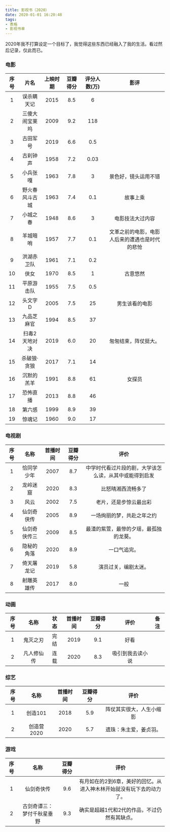 ```yaml
---
title: 影视书（2020）
date: 2020-01-01 16:20:48
tags:
- 表格
- 影视书单
---
```


2020年我不打算设定一个目标了，我觉得这些东西已经融入了我的生活。看过然后记录，仅此而已。


### 电影

|序号|片名|上映时期|豆瓣得分|评分人数(万)|影评|
|:-:|:-:|:-:|:-:|:-:|:-:|
|1|误杀瞒天记|2015|8.5|6||
|2|三傻大闹宝莱坞|2009|9.2|118||
|3|古田军号|2019|6.6|0.5||
|4|古刹钟声|1958|7.2|0.03||
|5|小兵张嘎|1963|7.8|3|景色好，镜头运用不错|
|6|野火春风斗古城|1963|7.4|0.1|故事上乘|
|7|小城之春|1948|8.6|3|电影技法大过内容|
|8|羊城暗哨|1957|7.7|0.1|文革之前的电影，电影人后来的遭遇也是时代的悲怆|
|9|洪湖赤卫队|1961|7.1|0.2||
|10|侠女|1970|8.5|1|古意悠然|
|11|平原游击队|1955|7.5|0.5||
|12|头文字D|2005|7.5|25|男生该看的电影|
|13|九品芝麻官|1994|8.5|37||
|14|扫毒2天地对决|2019|6.0|20|匆匆结束，阵仗挺大。|
|15|杀破狼·贪狼|2017|7.1|14||
|16|沉默的羔羊|1991|8.8|61|女探员|
|17|恐怖直播|2013|8.8|46||
|18|第六感|1999|8.9|39||
|19|惊魂记|1960|9.0|17||

### 电视剧

|序号|名称|首播时间|豆瓣得分|评价|
|:-:|:-:|:-:|:-:|:-:|
|1|恰同学少年|2007|8.7|中学时代看过片段的剧，大学该怎么读，从其中或能得到启发|
|2|龙岭迷窟|2020|8.3|比怒晴湘西流畅多了|
|3|风云|2002|7.5|老片，还是步惊云最出彩|
|4|仙剑奇侠传|2005|8.9|一场绚丽的梦，共赴之年之约|
|5|仙剑奇侠传三|2009|8.5|最渣的紫萱，最惨的夕瑶，最孤独的龙葵。|
|6|隐秘的角落|2020|8.9|一口气追完。|
|7|倚天屠龙记|2019|5.8|演员过关，编剧太迷。|
|8|射雕英雄传|2017|8.0|一般|

### 动画

|序号|名称|状态|首播时间|豆瓣得分|评价|备注|
|:-:|:-:|:-:|:-:|:-:|:--:|:--:|
|1|鬼灭之刃|完结|2019|9.1|好看||
|2|凡人修仙传|连载|2020|8.3|吸引到我去读小说|

### 综艺

|序号|名称|首播时间|豆瓣得分|评价|
|:-:|:-:|:-:|:-:|:-:|
|1|创造101|2018|5.9|阵仗其实很大，人生小缩影|
|2|创造营2020|2020|5.7|遗珠：朱主爱，姜贞羽。|

### 游戏

|序号|名称|豆瓣得分|评价|
|:-:|:-:|:-:|:-:|
|1|仙剑奇侠传|9.6|有月如在的2到6章，美好的回忆。从进入神木林开始就没有玩下去的动力了。|
|2|古剑奇谭三：梦付千秋星垂野|9.3|确实是超越1代和2代的作品，不过仍然有其缺点。|
